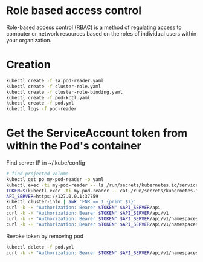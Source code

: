 # Role based access control
Role-based access control (RBAC) is a method of regulating access to computer or network resources based on the roles of individual users within your organization.

# Creation
```sh
kubectl create -f sa.pod-reader.yaml
kubectl create -f cluster-role.yaml
kubectl create -f cluster-role-binding.yaml
kubectl create -f pod-kctl.yaml
kubectl create -f pod.yml
kubectl logs -f pod-reader
```
# Get the ServiceAccount token from within the Pod's container

Find server IP in ~/.kube/config

```sh
# find projected volume
kubectl get po my-pod-reader -o yaml 
kubectl exec -ti my-pod-reader -- ls /run/secrets/kubernetes.io/serviceaccount
TOKEN=$(kubectl exec -ti my-pod-reader -- cat /run/secrets/kubernetes.io/serviceaccount/token)
API_SERVER=https://127.0.0.1:37759
kubectl cluster-info | awk 'FNR == 1 {print $7}'
curl -k -H "Authorization: Bearer $TOKEN" $API_SERVER/api
curl -k -H "Authorization: Bearer $TOKEN" $API_SERVER/api/v1
curl -k -H "Authorization: Bearer $TOKEN" $API_SERVER/api/v1/namespaces/default/pods
curl -k -H "Authorization: Bearer $TOKEN" $API_SERVER/api/v1/namespaces/kube-system/pods
```

Revoke token by removing pod
```sh
kubectl delete -f pod.yml
curl -k -H "Authorization: Bearer $TOKEN" $API_SERVER/api/v1/namespaces/default/pods
```
